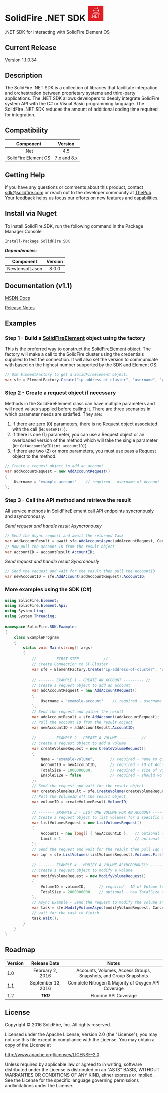 # SolidFire .NET SDK <img src="img/net.png" height="50" width="50" >

.NET SDK for interacting with SolidFire Element OS

## Current Release
Version 1.1.0.34

## Description
The SolidFire .NET SDK is a collection of libraries that facilitate integration and orchestration between proprietary systems and third-party applications. The .NET SDK allows developers to deeply integrate SolidFire system API with the C# or Visual Basic programming language. The SolidFire .NET SDK reduces the amount of additional coding time required for integration.

## Compatibility

| Component            | Version     |
|:--------------------:|:-----------:|
| .Net                 | 4.5         |
| SolidFire Element OS | 7.x and 8.x |

## Getting Help

If you have any questions or comments about this product, contact <sdk@solidfire.com> or reach out to the developer community at [ThePub](http://netapp.io). Your feedback helps us focus our efforts on new features and capabilities.

## Install via Nuget

To install SolidFire.SDK, run the following command in the Package Manager Console

```
Install-Package SolidFire.SDK
```

___Dependencies___:

| Component       | Version    |
|:---------------:|:----------:|
| Newtonsoft.Json | 8.0.0      |


## Documentation (v1.1)

[MSDN Docs](http://solidfire.github.io/sdk-dotnet/help/v1.1/html/R_Project_SolidFire__NET_SDK_Documentation.htm) 

[Release Notes](https://github.com/solidfire/sdk-dotnet/raw/gh-pages/Dot%20NET%20SDK%20Release%20Notes_v1.0.pdf)

## Examples

### Step 1 - Build a [SolidFireElement](help/v1.1/html/T_SolidFire_Element_Api_SolidFireElement.htm) object using the factory

This is the preferred way to construct the [SolidFireElement](help/v1.1/html/T_SolidFire_Element_Api_SolidFireElement.htm) object. The factory will make a call to the SolidFire cluster using the credentials supplied to test the connection. It will also set the version to communicate with based on the highest number supported by the SDK and Element OS. 

~~~ csharp
// Use ElementFactory to get a SolidFireElement object.
var sfe = ElementFactory.Create("ip-address-of-cluster", "username", "password");
~~~

### Step 2 - Create a request object if necessary

Methods in the SolidFireElement class can have multiple parameters and will need values supplied before calling it. There are three scenarios in which parameter needs are satisfied. They are: 

1. If there are zero (0) parameters, there is no Request object associated with the call (ie: `GetAPI()`).
1. If there is one (1) parameter, you can use a Request object or an overloaded version of the method which will take the single parameter (ie: `GetAccountByID(int accountID)`)
3. If there are two (2) or more parameters, you must use pass a Request object to the method.

~~~csharp
// Create a request object to add an account
var addAccountRequest = new AddAccountRequest()
{
    Username = "example-account"    // required - username of Account
};
~~~

### Step 3 - Call the API method and retrieve the result

All service methods in SolidFireElement call API endpoints syncronously and asyncronously.

_Send request and handle result Asyncronously_

~~~ csharp
// Send the Async request and await the returned Task
var addAccountResult = await sfe.AddAccountAsync(addAccountRequest, CancellationToken.None);
// Now pull the account ID from the result object
var accountID = accountResult.AccountID;
~~~

_Send request and handle result Syncronously_

~~~ csharp
// Send the request and wait for the result then pull the AccountID
var newAccountID = sfe.AddAccount(addAccountRequest).AccountID;   
~~~


### More examples using the SDK (C#)

~~~ csharp
using SolidFire.Element;
using SolidFire.Element.Api;
using System.Linq;
using System.Threading;

namespace SolidFire.SDK.Examples
{
    class ExampleProgram
    {
        static void Main(string[] args)
        {
            // ------- FIRST STEP --------- //
            // Create Connection to SF Cluster
            var sfe = ElementFactory.Create("ip-address-of-cluster", "username", "password");

            // ------- EXAMPLE 1 - CREATE AN ACCOUNT --------- //
            // Create a request object to add an account
            var addAccountRequest = new AddAccountRequest()
            {
                Username = "example-account"    // required - username of Account
            };
            // Send the request and gather the result
            var addAccountResult = sfe.AddAccount(addAccountRequest);
            // Pull the account ID from the result object
            var newAccountID = addAccountResult.AccountID;

            // ------- EXAMPLE 2 - CREATE A VOLUME --------- //
            // Create a request object to add a volume
            var createVolumeRequest = new CreateVolumeRequest()
            {
                Name = "example-volume",       // required - name to give the new Volume
                AccountID = newAccountID,      // required - ID of Account that owns Volume
                TotalSize = 1000000000,        // required - size of Volume in bytes
                Enable512e = false             // required - should Volume provide 512-byte sector emulation
            };
            // Send the request and wait for the result object
            var createVolumeResult = sfe.CreateVolume(createVolumeRequest);
            // Pull the VolumeID off the result object
            var volumeID = createVolumeResult.VolumeID;

            // ------- EXAMPLE 3 - LIST ONE VOLUME FOR AN ACCOUNT --------- //
            // Create a request object to list volumes for a specific account
            var listVolumesRequest = new ListVolumesRequest()
            {
                Accounts = new long[] { newAccountID },   // optional - AccountID to filter volumes by account 
                Limit = 1                                 // optional - to limit the number of Volumes with IDs greater than StartVolumeID
            };
            // Send the request and wait for the result then pull Iqn of the first Volume returned
            var iqn = sfe.ListVolumes(listVolumesRequest).Volumes.First().Iqn;

            // ------- EXAMPLE 4 - MODIFY A VOLUME ASYNCRONOUSLY --------- //
            // Create a request object to modify a volume
            var modifyVolumeRequest = new ModifyVolumeRequest()
            {
                VolumeID = volumeID,      // required - ID of Volume to modify
                TotalSize = 2000000000    // optional - new TotalSize of Volume
            };
            // Async Example - Send the request to modify the volume and hold onto the task
            var task = sfe.ModifyVolumeAsync(modifyVolumeRequest, CancellationToken.None);
            // wait for the task to finish
            task.Wait();
        }
    }
}
~~~

## Roadmap

| Version | Release Date       | Notes                                                            |
|:------- |:------------------:|:----------------------------------------------------------------:|
| 1.0     | February 2, 2016   | Accounts, Volumes, Access Groups, Snapshots, and Group Snapshots |
| 1.1     | September 13, 2016 | Complete Nitrogen & Majority of Oxygen API Coverage              |
| 1.2     | ___TBD___          | Fluorine API Coverage                                            |

## License
Copyright © 2016 SolidFire, Inc. All rights reserved.

Licensed under the Apache License, Version 2.0 (the "License");
you may not use this file except in compliance with the License.
You may obtain a copy of the License at

   <http://www.apache.org/licenses/LICENSE-2.0>

Unless required by applicable law or agreed to in writing, software
distributed under the License is distributed on an "AS IS" BASIS,
WITHOUT WARRANTIES OR CONDITIONS OF ANY KIND, either express or implied.
See the License for the specific language governing permissions andlimitations under the License.
